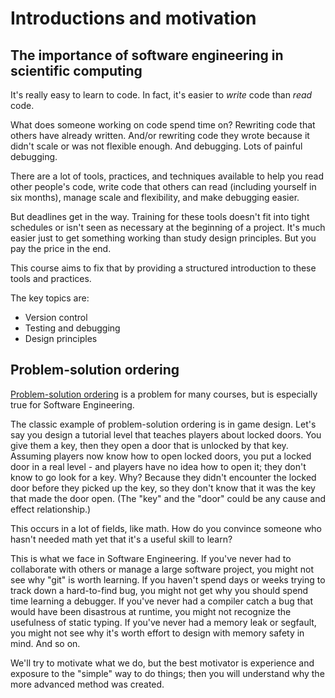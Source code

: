 # Introductions and motivation

## The importance of software engineering in scientific computing

It's really easy to learn to code. In fact, it's easier to _write_ code than _read_ code.

What does someone working on code spend time on? Rewriting code that others have
already written. And/or rewriting code they wrote because it didn't scale or was
not flexible enough. And debugging. Lots of painful debugging.

There are a lot of tools, practices, and techniques available to help you read
other people's code, write code that others can read (including yourself in six
months), manage scale and flexibility, and make debugging easier.

But deadlines get in the way. Training for these tools doesn't fit into tight
schedules or isn't seen as necessary at the beginning of a project. It's much
easier just to get something working than study design principles. But you pay
the price in the end.

This course aims to fix that by providing a structured introduction to these
tools and practices.

The key topics are:

- Version control
- Testing and debugging
- Design principles

## Problem-solution ordering

[Problem-solution ordering](https://mkremins.github.io/blog/doors-headaches-intellectual-need/)
is a problem for many courses, but is especially true for Software Engineering.

The classic example of problem-solution ordering is in game design. Let's say
you design a tutorial level that teaches players about locked doors. You give
them a key, then they open a door that is unlocked by that key. Assuming players
now know how to open locked doors, you put a locked door in a real level - and
players have no idea how to open it; they don't know to go look for a key. Why?
Because they didn't encounter the locked door before they picked up the key, so
they don't know that it was the key that made the door open. (The "key" and the
"door" could be any cause and effect relationship.)

This occurs in a lot of fields, like math. How do you convince someone who hasn't
needed math yet that it's a useful skill to learn?

This is what we face in Software Engineering. If you've never had to collaborate
with others or manage a large software project, you might not see why "git" is
worth learning. If you haven't spend days or weeks trying to track down a
hard-to-find bug, you might not get why you should spend time learning a
debugger. If you've never had a compiler catch a bug that would have been
disastrous at runtime, you might not recognize the usefulness of static typing.
If you've never had a memory leak or segfault, you might not see why it's worth
effort to design with memory safety in mind. And so on.

We'll try to motivate what we do, but the best motivator is experience and
exposure to the "simple" way to do things; then you will understand why the more
advanced method was created.
